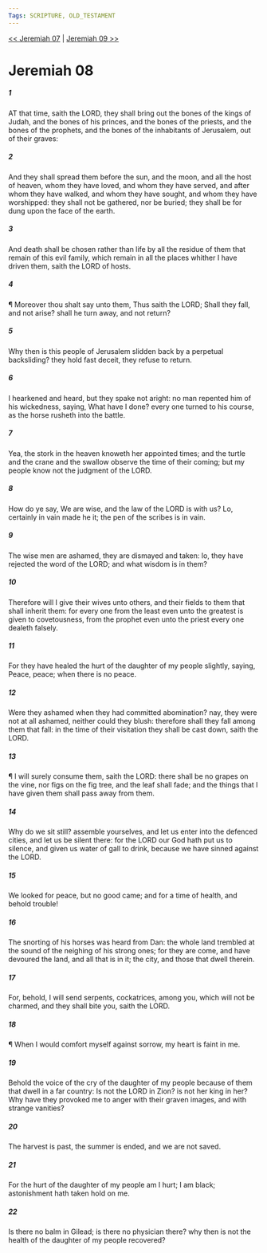 ```yaml
---
Tags: SCRIPTURE, OLD_TESTAMENT
---
```


[<< Jeremiah 07](OLD_TESTAMENT/24_Jeremiah/Jeremiah_07.md) | [Jeremiah 09 >>](OLD_TESTAMENT/24_Jeremiah/Jeremiah_09.md)

# Jeremiah 08

##### 1

AT that time, saith the LORD, they shall bring out the bones of the kings of Judah, and the bones of his princes, and the bones of the priests, and the bones of the prophets, and the bones of the inhabitants of Jerusalem, out of their graves:

##### 2

And they shall spread them before the sun, and the moon, and all the host of heaven, whom they have loved, and whom they have served, and after whom they have walked, and whom they have sought, and whom they have worshipped: they shall not be gathered, nor be buried; they shall be for dung upon the face of the earth.

##### 3

And death shall be chosen rather than life by all the residue of them that remain of this evil family, which remain in all the places whither I have driven them, saith the LORD of hosts.

##### 4

¶ Moreover thou shalt say unto them, Thus saith the LORD; Shall they fall, and not arise? shall he turn away, and not return?

##### 5

Why then is this people of Jerusalem slidden back by a perpetual backsliding? they hold fast deceit, they refuse to return.

##### 6

I hearkened and heard, but they spake not aright: no man repented him of his wickedness, saying, What have I done? every one turned to his course, as the horse rusheth into the battle.

##### 7

Yea, the stork in the heaven knoweth her appointed times; and the turtle and the crane and the swallow observe the time of their coming; but my people know not the judgment of the LORD.

##### 8

How do ye say, We are wise, and the law of the LORD is with us? Lo, certainly in vain made he it; the pen of the scribes is in vain.

##### 9

The wise men are ashamed, they are dismayed and taken: lo, they have rejected the word of the LORD; and what wisdom is in them?

##### 10

Therefore will I give their wives unto others, and their fields to them that shall inherit them: for every one from the least even unto the greatest is given to covetousness, from the prophet even unto the priest every one dealeth falsely.

##### 11

For they have healed the hurt of the daughter of my people slightly, saying, Peace, peace; when there is no peace.

##### 12

Were they ashamed when they had committed abomination? nay, they were not at all ashamed, neither could they blush: therefore shall they fall among them that fall: in the time of their visitation they shall be cast down, saith the LORD.

##### 13

¶ I will surely consume them, saith the LORD: there shall be no grapes on the vine, nor figs on the fig tree, and the leaf shall fade; and the things that I have given them shall pass away from them.

##### 14

Why do we sit still? assemble yourselves, and let us enter into the defenced cities, and let us be silent there: for the LORD our God hath put us to silence, and given us water of gall to drink, because we have sinned against the LORD.

##### 15

We looked for peace, but no good came; and for a time of health, and behold trouble!

##### 16

The snorting of his horses was heard from Dan: the whole land trembled at the sound of the neighing of his strong ones; for they are come, and have devoured the land, and all that is in it; the city, and those that dwell therein.

##### 17

For, behold, I will send serpents, cockatrices, among you, which will not be charmed, and they shall bite you, saith the LORD.

##### 18

¶ When I would comfort myself against sorrow, my heart is faint in me.

##### 19

Behold the voice of the cry of the daughter of my people because of them that dwell in a far country: Is not the LORD in Zion? is not her king in her? Why have they provoked me to anger with their graven images, and with strange vanities?

##### 20

The harvest is past, the summer is ended, and we are not saved.

##### 21

For the hurt of the daughter of my people am I hurt; I am black; astonishment hath taken hold on me.

##### 22

Is there no balm in Gilead; is there no physician there? why then is not the health of the daughter of my people recovered?
